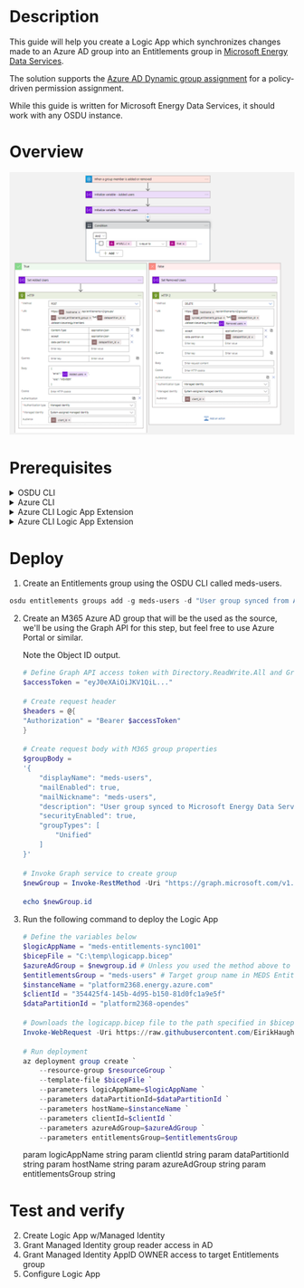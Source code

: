 # Description
This guide will help you create a Logic App which synchronizes changes made to an Azure AD group into an Entitlements group in [Microsoft Energy Data Services](https://azure.microsoft.com/en-us/products/energy-data-services/#overview).

The solution supports the [Azure AD Dynamic group assignment](https://learn.microsoft.com/en-us/azure/active-directory/enterprise-users/groups-dynamic-membership) for a policy-driven permission assignment. 

While this guide is written for Microsoft Energy Data Services, it should work with any OSDU instance.

# Overview
![Logic App for Azure AD group sync to Microsoft Energy Data Services](img/logicapp-concept.png)

# Prerequisites
<details>
<summary>OSDU CLI</summary>

1. Generate a [Refresh Token](https://learn.microsoft.com/en-us/azure/energy-data-services/how-to-generate-refresh-token) for your Microsoft Energy Data Services instance.
2. Download [OSDU CLI](https://community.opengroup.org/osdu/platform/data-flow/data-loading/osdu-cli) from the Open Source Community.
3. Authenticate to your Microsoft Energy Data Services instance by running the following command.
```Powershell
osdu config update
```
4. Enter all the instance details, see example below.
    <details>
    <summary>Example input</summary>

    ```conf
    server = https://<instance-name>.energy.azure.com
    crs_catalog_url = /api/crs/catalog/v2/
    crs_converter_url = /api/crs/converter/v2/
    entitlements_url = /api/entitlements/v2/
    file_url = /api/file/v2/
    legal_url = /api/legal/v1/
    schema_url = /api/schema-service/v1/
    search_url = /api/search/v2/
    storage_url = /api/storage/v2/
    unit_url = /api/unit/v3/
    workflow_url = /api/workflow/v1/
    data_partition_id = <data-partition-id>
    legal_tag = <legal-tag-id>
    acl_viewer = data.default.viewers@<data-partition-id>.dataservices.energy
    acl_owner = data.default.owners@<data-partition-id>.dataservices.energy
    authentication_mode = refresh_token
    token_endpoint = https://login.microsoftonline.com/<tenant-id>/oauth2/v2.0/token
    refresh_token = 0.ARoBv4j5cvDGr0GRqy18...
    client_id = <meds-appreg-client-id>
    client_secret =
    ```
5. Make sure that it is authenticated to your instance by running the following command.

    ```powershell
    osdu status
    ```

    This should return the following output:
    ```powershell
    PS C:\Users\admin> osdu status
    CRS Catalog service  200         OK
    CRS Converter service 200        OK
    File service         200         OK
    Entitlements Service 200         OK
    Legal service        200         OK
    Schema service       200         OK
    Search service       200         OK
    Storage service      200         OK
    Unit service         200         OK
    Workflow service     200         OK
    ```
</details>

<details>
<summary>Azure CLI</summary>

Download from [aka.ms/azurecli](https://aka.ms/azurecli).  
Login to the Azure CLI using the command below, and your user with subscription owner rights:
```Powershell
az login
```
Verify that the right subscription is selected:
```Powershell
az account show
```
If the correct subscription is not selected, run the following command:
```Powershell
az account set --subscription <subscription-id>
```
</details>

<details>
<summary>Azure CLI Logic App Extension</summary>

1. Install the module
    ```Powershell
    az extension add --name logic
    ```
</details>

<details>
<summary>Azure CLI Logic App Extension</summary>

1. Install the module
    ```Powershell
    az extension add --name logic
    ```
</details>


# Deploy

1. Create an Entitlements group using the OSDU CLI called meds-users.
```powershell
osdu entitlements groups add -g meds-users -d "User group synced from Azure AD by Logic App"
```
2. Create an M365 Azure AD group that will be the used as the source, we'll be using the Graph API for this step, but feel free to use Azure Portal or similar.

    Note the Object ID output.

    ```powershell
    # Define Graph API access token with Directory.ReadWrite.All and Group.ReadWrite.All
    $accessToken = "eyJ0eXAiOiJKV1QiL..."

    # Create request header
    $headers = @{
    "Authorization" = "Bearer $accessToken"
    }

    # Create request body with M365 group properties
    $groupBody = 
    '{
        "displayName": "meds-users",
        "mailEnabled": true,
        "mailNickname": "meds-users",
        "description": "User group synced to Microsoft Energy Data Services by Logic App",
        "securityEnabled": true,
        "groupTypes": [
            "Unified"
        ]
    }'

    # Invoke Graph service to create group
    $newGroup = Invoke-RestMethod -Uri "https://graph.microsoft.com/v1.0/groups" -ContentType "application/json" -Method POST -Headers $headers -Body $groupBody

    echo $newGroup.id
    ```
3. Run the following command to deploy the Logic App
    ```Powershell
    # Define the variables below
    $logicAppName = "meds-entitlements-sync1001"
    $bicepFile = "C:\temp\logicapp.bicep"
    $azureAdGroup = $newgroup.id # Unless you used the method above to create the Azure AD Group, replace with the ObjectID of said group
    $entitlementsGroup = "meds-users" # Target group name in MEDS Entitlements API
    $instanceName = "platform2368.energy.azure.com"
    $clientId = "354425f4-145b-4d95-b150-81d0fc1a9e5f"
    $dataPartitionId = "platform2368-opendes"

    # Downloads the logicapp.bicep file to the path specified in $bicepFile
    Invoke-WebRequest -Uri https://raw.githubusercontent.com/EirikHaughom/MicrosoftEnergyDataServices/main/Guides/AADEntitlementsSync/src/logicapp.bicep -OutFile $bicepFile

    # Run deployment
    az deployment group create `
        --resource-group $resourceGroup `
        --template-file $bicepFile `
        --parameters logicAppName=$logicAppName `
        --parameters dataPartitionId=$dataPartitionId `
        --parameters hostName=$instanceName `
        --parameters clientId=$clientId `
        --parameters azureAdGroup=$azureAdGroup `
        --parameters entitlementsGroup=$entitlementsGroup
    ```

    param logicAppName string
param clientId string
param dataPartitionId string
param hostName string
param azureAdGroup string
param entitlementsGroup string


# Test and verify



2. Create Logic App w/Managed Identity
3. Grant Managed Identity group reader access in AD
4. Grant Managed Identity AppID OWNER access to target Entitlements group
5. Configure Logic App